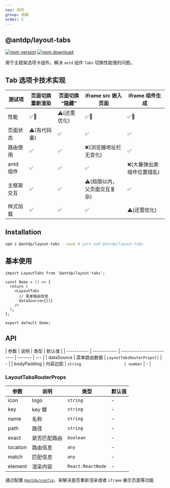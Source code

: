 ```yaml
---
nav: 组件
group: 依赖
order: 5
---
```


## @antdp/layout-tabs

[![npm version](https://img.shields.io/npm/v/@antdp/layout-tabs.svg?maxAge=3600)](https://www.npmjs.com/package/@antdp/layout-tabs)
[![npm download](https://img.shields.io/npm/dm/@antdp/layout-tabs.svg?style=flat)](https://www.npmjs.com/package/@antdp/layout-tabs)

用于主框架选项卡组件。解决 `antd` 组件 `Tabs` 切换性能慢的问题。

## Tab 选项卡技术实现

| 测试项     | 页面切换重新渲染 | 页面切换 “隐藏” | iframe src 嵌入页面          | iframe 组件生成            |
| ---------- | ---------------- | --------------- | ---------------------------- | -------------------------- |
| 性能       | ✅💯             | ⚠️(还需优化)    | ✅💯                         | ✅💯                       |
| 页面状态   | ⚠️(有代码量)     | ✅              | ✅                           | ✅                         |
| 路由使用   | ✅               | ✅              | ❌(浏览器地址栏无变化)       | ✅                         |
| antd 组件  | ✅               | ✅              | ✅                           | ❌(大量弹出类组件位置错乱) |
| 主框架交互 | ✅               | ✅              | ⚠️(局限以内，父页面交互复杂) | ✅                         |
| 样式加载   | ✅               | ✅              | ✅                           | ⚠️(还需优化)               |

## Installation

```bash
npm i @antdp/layout-tabs --save # yarn add @antdp/layout-tabs
```

## 基本使用

```tsx | pure
import LayoutTabs from '@antdp/layout-tabs';

const Demo = () => {
  return (
    <LayoutTabs
      // 菜单路由信息
      dataSource={[]}
    />
  );
};

export default Demo;
```

## API

| 参数        | 说明         | 类型                      | 默认值  |
| ----------- | ------------ | ------------------------- | ------- | --- |
| dataSource  | 菜单路由数据 | `LayoutTabsRouterProps[]` | -       |
| bodyPadding | 内容边距     | `string                   | number` | -   |

### LayoutTabsRouterProps

| 参数     | 说明         | 类型              | 默认值 |
| -------- | ------------ | ----------------- | ------ |
| icon     | logo         | `string`          | -      |
| key      | key 健       | `string`          | -      |
| name     | 名称         | `string`          | -      |
| path     | 路径         | `string`          | -      |
| exact    | 是否匹配路由 | `boolean`         | -      |
| location | 路由信息     | `any`             | -      |
| match    | 匹配信息     | `any`             | -      |
| element  | 渲染内容     | `React.ReactNode` | -      |

通过配置 [`@antdp/config`](https://www.npmjs.com/package/@antdp/config)，来解决是否重新渲染或者 `iframe` 展示页面等功能

